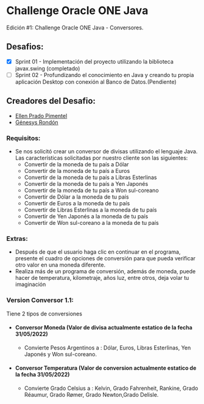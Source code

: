 # Challenge Oracle ONE Java
Edición #1: Challenge Oracle ONE Java - Conversores.

## Desafios:

- [x] Sprint 01 - Implementación del proyecto utilizando la biblioteca javax.swing (completado)
- [ ] Sprint 02 - Profundizando el conocimiento en Java y creando tu propia aplicación Desktop con conexión al Banco de Datos.(Pendiente)

## Creadores del Desafio:
- [Ellen Prado Pimentel](https://www.linkedin.com/in/ellen-p-pimentel/)
- [Génesys Rondón](https://www.linkedin.com/in/genesysrondon914762182/)

### Requisitos:
- Se nos solicitó crear un conversor de divisas utilizando el lenguaje Java. Las características solicitadas por nuestro cliente son las siguientes:
  - Convertir de la moneda de tu país a Dólar
  - Convertir de la moneda de tu país  a Euros
  - Convertir de la moneda de tu país  a Libras Esterlinas
  - Convertir de la moneda de tu país  a Yen Japonés
  - Convertir de la moneda de tu país  a Won sul-coreano
  - Convertir de Dólar a la moneda de tu país
  - Convertir de Euros a la moneda de tu país
  - Convertir de Libras Esterlinas a la moneda de tu país
  - Convertir de Yen Japonés a la moneda de tu país
  - Convertir de Won sul-coreano a la moneda de tu país

### Extras: 
- Después de que el usuario haga clic en continuar en el programa, presente el cuadro de opciones de conversión para que pueda verificar otro valor en una moneda diferente.
- Realiza más de un programa de conversión, además de moneda, puede hacer de temperatura, kilometraje, años luz, entre otros, deja volar tu imaginación

### Version Conversor 1.1:
Tiene 2 tipos de conversiones
  - #### Conversor Moneda (Valor de divisa actualmente estatico de la fecha 31/05/2022)
    - Convierte Pesos Argentinos a : Dólar, Euros, Libras Esterlinas, Yen Japonés y Won sul-coreano.
  - #### Conversor Temperatura (Valor de conversion actualmente estatico de la fecha 31/05/2022)
    - Convierte Grado Celsius a :  Kelvin, Grado Fahrenheit, Rankine, Grado Réaumur, Grado Rømer, Grado Newton,Grado Delisle.
